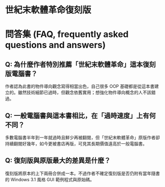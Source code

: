 # 世紀末軟體革命復刻版

# 問答集 (FAQ, frequently asked questions and answers)

## Q: 為什麼作者特別推薦「世紀末軟體革命」這本復刻版電腦書？
作者認為此書的物件導向觀念寫得相當出色，自己很多 OOP 基礎都是從這本書建立的。雖然技術細節已過時，但觀念依舊實用；想強化物件導向概念的人不該錯過。

## Q: 一般電腦書與這本書相比，在「過時速度」上有何不同？
多數電腦書半年到一年就過時且鮮少再被翻閱，但「世紀末軟體革命」原版作者卻持續翻閱好幾年，如今更被書店再版，可見其長期價值遠高於一般電腦書。

## Q: 復刻版與原版最大的差異是什麼？
復刻版將原本的上下兩冊合併成一本。不過作者不確定復刻版是否仍附有當年隨書的 Windows 3.1 風格 GUI 範例程式與原始碼。